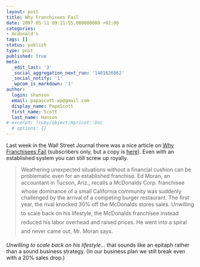 ```yaml
---
layout: post
title: Why Franchisees Fail
date: 2007-05-11 09:21:55.000000000 +02:00
categories:
- mcdonald's
tags: []
status: publish
type: post
published: true
meta:
  _edit_last: '3'
  _social_aggregation_next_run: '1401626862'
  _social_notify: '1'
  _wpcom_is_markdown: '1'
author:
  login: shanson
  email: papascott-wp@gmail.com
  display_name: PapaScott
  first_name: Scott
  last_name: Hanson
# excerpt: !ruby/object:Hpricot::Doc
  # options: {}
---
```

<p>Last week in the Wall Street Journal there was a nice article on <a href="http://online.wsj.com/article/SB117770922300685303.html">Why Franchisees Fail</a> (subscribers only, but a copy is <a href="http://www.franchiseperfection.com/blog/?p=92">here</a>). Even with an established system you can still screw up royally.</p>
<blockquote><p>
  Weathering unexpected situations without a financial cushion can be problematic even for an established franchise. Ed Moran, an accountant in Tucson, Ariz., recalls a McDonalds Corp. franchisee whose dominance of a small California community was suddenly challenged by the arrival of a competing burger restaurant. The first year, the rival knocked 30% off the McDonalds stores sales. Unwilling to scale back on his lifestyle, the McDonalds franchisee instead reduced his labor overhead and raised prices. He went into a spiral and never came out, Mr. Moran says.
</p></blockquote>
<p><em>Unwilling to scale back on his lifestyle...</em> that sounds like an epitaph rather than a sound business strategy. (In our business plan we still break even with a 20% sales drop.)</p>
